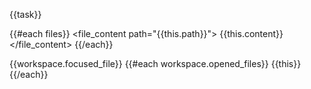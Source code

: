 <task>{{task}}</task>

{{#each files}}
<file_content path="{{this.path}}">
{{this.content}}
</file_content>
{{/each}}

<workspace id="{{workspace.workspace_id}}">
<focused_file>{{workspace.focused_file}}</focused_file>
{{#each workspace.opened_files}}
<opened_file>{{this}}</opened_file>
{{/each}}
</workspace>
